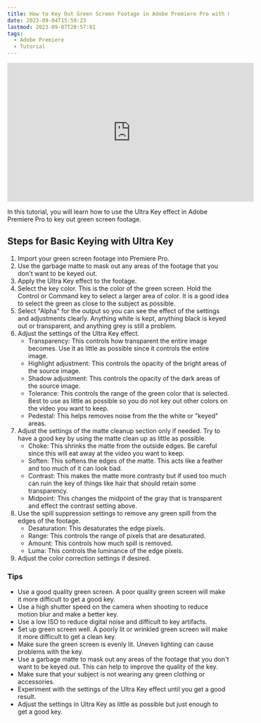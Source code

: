 ```yaml
---
title: How to Key Out Green Screen Footage in Adobe Premiere Pro with Ultra Key
date: 2023-09-04T15:59:23
lastmod: 2023-09-07T20:57:01
tags:
  - Adobe Premiere
  - Tutorial
---
```


<div class="iframe-16-9-container">
<iframe class="youTubeIframe" width="560" height="315" src="https://www.youtube.com/embed/gkZMbMUo-f0?si=O4gjXeXNZp2QblF8" title="YouTube video player" frameborder="0" allow="accelerometer; autoplay; clipboard-write; encrypted-media; gyroscope; picture-in-picture; web-share" allowfullscreen></iframe>
</div>

In this tutorial, you will learn how to use the Ultra Key effect in Adobe Premiere Pro to key out green screen footage.

## Steps for Basic Keying with Ultra Key

1. Import your green screen footage into Premiere Pro.
2. Use the garbage matte to mask out any areas of the footage that you don't want to be keyed out.
3. Apply the Ultra Key effect to the footage.
4. Select the key color. This is the color of the green screen. Hold the Control or Command key to select a larger area of color. It is a good idea to select the green as close to the subject as possible.
5. Select "Alpha" for the output so you can see the effect of the settings and adjustments clearly. Anything white is kept, anything black is keyed out or transparent, and anything grey is still a problem.
6. Adjust the settings of the Ultra Key effect.
   - Transparency: This controls how transparent the entire image becomes. Use it as little as possible since it controls the entire image.
   - Highlight adjustment: This controls the opacity of the bright areas of the source image.
   - Shadow adjustment: This controls the opacity of the dark areas of the source image.
   - Tolerance: This controls the range of the green color that is selected. Best to use as little as possible so you do not key out other colors on the video you want to keep.
   - Pedestal: This helps removes noise from the the white or "keyed" areas.
7. Adjust the settings of the matte cleanup section only if needed. Try to have a good key by using the matte clean up as little as possible.
   - Choke: This shrinks the matte from the outside edges. Be careful since this will eat away at the video you want to keep.
   - Soften: This softens the edges of the matte. This acts like a feather and too much of it can look bad.
   - Contrast: This makes the matte more contrasty but if used too much can ruin the key of things like hair that should retain some transparency.
   - Midpoint: This changes the midpoint of the gray that is transparent and effect the contrast setting above.
8. Use the spill suppression settings to remove any green spill from the edges of the footage.
   - Desaturation: This desaturates the edge pixels.
   - Range: This controls the range of pixels that are desaturated.
   - Amount: This controls how much spill is removed.
   - Luma: This controls the luminance of the edge pixels.
9. Adjust the color correction settings if desired.

### Tips

- Use a good quality green screen. A poor quality green screen will make it more difficult to get a good key.
- Use a high shutter speed on the camera when shooting to reduce motion blur and make a better key.
- Use a low ISO to reduce digital noise and difficult to key artifacts.
- Set up green screen well. A poorly lit or wrinkled green screen will make it more difficult to get a clean key.
- Make sure the green screen is evenly lit. Uneven lighting can cause problems with the key.
- Use a garbage matte to mask out any areas of the footage that you don't want to be keyed out. This can help to improve the quality of the key.
- Make sure that your subject is not wearing any green clothing or accessories.
- Experiment with the settings of the Ultra Key effect until you get a good result.
- Adjust the settings in Ultra Key as little as possible but just enough to get a good key.
